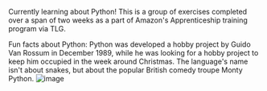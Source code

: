 Currently learning about Python! This is a group of exercises completed over a span of two weeks as a part of Amazon's Apprenticeship training program via TLG.

Fun facts about Python:
Python was developed a hobby project by Guido Van Rossum in December 1989, while he was looking for a hobby project to keep him occupied in the week 
around Christmas. The language's name isn't about snakes, but about the popular British comedy troupe Monty Python.
![image](https://user-images.githubusercontent.com/22776579/211270752-37fcd5e1-2f5b-4223-a866-5ba9de099872.png)
